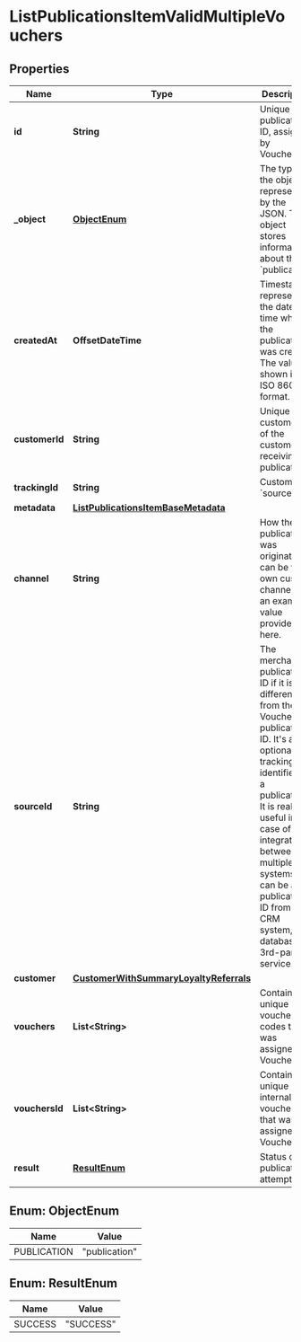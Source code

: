 

# ListPublicationsItemValidMultipleVouchers


## Properties

| Name | Type | Description | Notes |
|------------ | ------------- | ------------- | -------------|
|**id** | **String** | Unique publication ID, assigned by Voucherify. |  |
|**_object** | [**ObjectEnum**](#ObjectEnum) | The type of the object represented by the JSON. This object stores information about the &#x60;publication&#x60;. |  |
|**createdAt** | **OffsetDateTime** | Timestamp representing the date and time when the publication was created. The value is shown in the ISO 8601 format. |  |
|**customerId** | **String** | Unique customer ID of the customer receiving the publication. |  |
|**trackingId** | **String** | Customer&#39;s &#x60;source_id&#x60;. |  [optional] |
|**metadata** | [**ListPublicationsItemBaseMetadata**](ListPublicationsItemBaseMetadata.md) |  |  |
|**channel** | **String** | How the publication was originated. It can be your own custom channel or an example value provided here. |  |
|**sourceId** | **String** | The merchant’s publication ID if it is different from the Voucherify publication ID. It&#39;s an optional tracking identifier of a publication. It is really useful in case of an integration between multiple systems. It can be a publication ID from a CRM system, database or 3rd-party service.  |  [optional] |
|**customer** | [**CustomerWithSummaryLoyaltyReferrals**](CustomerWithSummaryLoyaltyReferrals.md) |  |  |
|**vouchers** | **List&lt;String&gt;** | Contains the unique voucher codes that was assigned by Voucherify. |  |
|**vouchersId** | **List&lt;String&gt;** | Contains the unique internal voucher IDs that was assigned by Voucherify. |  |
|**result** | [**ResultEnum**](#ResultEnum) | Status of the publication attempt. |  |



## Enum: ObjectEnum

| Name | Value |
|---- | -----|
| PUBLICATION | &quot;publication&quot; |



## Enum: ResultEnum

| Name | Value |
|---- | -----|
| SUCCESS | &quot;SUCCESS&quot; |




